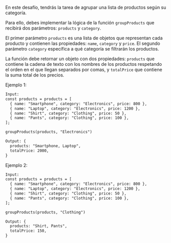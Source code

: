 En este desafío, tendrás la tarea de agrupar una lista de productos según su categoría.

Para ello, debes implementar la lógica de la función `groupProducts` que recibirá dos parámetros: `products` y `category`.

El primer parámetro `products` es una lista de objetos que representan cada producto y contienen las propiedades: `name`, `category` y `price`. El segundo parámetro `category` específica a qué categoría se filtrarán los productos.

La función debe retornar un objeto con dos propiedades: `products` que contiene la cadena de texto con los nombres de los productos respetando el orden en el que llegan separados por comas, y `totalPrice` que contiene la suma total de los precios.

Ejemplo 1:

```txt
Input:
const products = products = [
  { name: "Smartphone", category: "Electronics", price: 800 },
  { name: "Laptop", category: "Electronics", price: 1200 },
  { name: "Shirt", category: "Clothing", price: 50 },
  { name: "Pants", category: "Clothing", price: 100 },
];

groupProducts(products, "Electronics")

Output: {
  products: "Smartphone, Laptop",
  totalPrice: 2000,
}

```

Ejemplo 2:

```txt
Input:
const products = products = [
  { name: "Smartphone", category: "Electronics", price: 800 },
  { name: "Laptop", category: "Electronics", price: 1200 },
  { name: "Shirt", category: "Clothing", price: 50 },
  { name: "Pants", category: "Clothing", price: 100 },
];

groupProducts(products, "Clothing")

Output: {
  products: "Shirt, Pants",
  totalPrice: 150,
}

```
